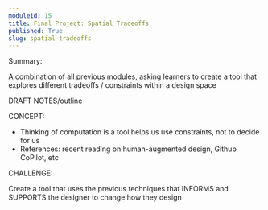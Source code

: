 ```yaml
---
moduleid: 15
title: Final Project: Spatial Tradeoffs
published: True
slug: spatial-tradeoffs
---
```


Summary:

A combination of all previous modules, asking learners to create a tool that explores different tradeoffs / constraints within a design space

DRAFT NOTES/outline

CONCEPT:

- Thinking of computation is a tool helps us use constraints, not to decide for us
- References: recent reading on human-augmented design, Github CoPilot, etc

CHALLENGE:

Create a tool that uses the previous techniques that INFORMS and SUPPORTS the designer to change how they design

